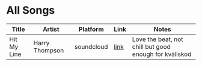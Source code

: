 # All Songs

| Title | Artist | Platform | Link | Notes |
|-------|--------|----------|------|-------|
| Hit My Line | Harry Thompson | soundcloud | [link](https://soundcloud.com/harrythompsonmusic/hit-my-line-harry-t) | Love the beat, not chill but good enough for kvällskod |
